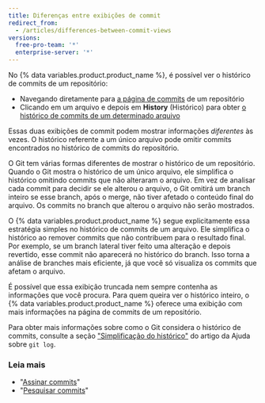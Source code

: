 ```yaml
---
title: Diferenças entre exibições de commit
redirect_from:
  - /articles/differences-between-commit-views
versions:
  free-pro-team: '*'
  enterprise-server: '*'
---
```


No {% data variables.product.product_name %}, é possível ver o histórico de commits de um repositório:

- Navegando diretamente para [a página de commits](https://github.com/mozilla/rust/commits/master) de um repositório
- Clicando em um arquivo e depois em **History** (Histórico) para obter [o histórico de commits de um determinado arquivo](https://github.com/mozilla/rust/commits/master/README.md)

Essas duas exibições de commit podem mostrar informações _diferentes_ às vezes. O histórico referente a um único arquivo pode omitir commits encontrados no histórico de commits do repositório.

O Git tem várias formas diferentes de mostrar o histórico de um repositório. Quando o Git mostra o histórico de um único arquivo, ele simplifica o histórico omitindo commits que não alteraram o arquivo. Em vez de analisar cada commit para decidir se ele alterou o arquivo, o Git omitirá um branch inteiro se esse branch, após o merge, não tiver afetado o conteúdo final do arquivo. Os commits no branch que alterou o arquivo não serão mostrados.

O {% data variables.product.product_name %} segue explicitamente essa estratégia simples no histórico de commits de um arquivo. Ele simplifica o histórico ao remover commits que não contribuem para o resultado final. Por exemplo, se um branch lateral tiver feito uma alteração e depois revertido, esse commit não aparecerá no histórico do branch. Isso torna a análise de branches mais eficiente, já que você só visualiza os commits que afetam o arquivo.

É possível que essa exibição truncada nem sempre contenha as informações que você procura. Para quem queira ver o histórico inteiro, o {% data variables.product.product_name %} oferece uma exibição com mais informações na página de commits de um repositório.

Para obter mais informações sobre como o Git considera o histórico de commits, consulte a seção ["Simplificação do histórico"](https://git-scm.com/docs/git-log#_history_simplification) do artigo da Ajuda sobre `git log`.

### Leia mais

- "[Assinar commits](/articles/signing-commits)"
- "[Pesquisar commits](/articles/searching-commits)"
